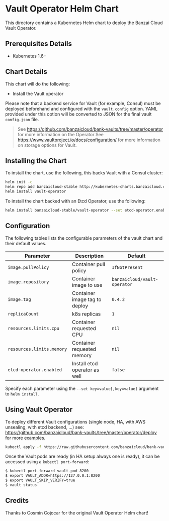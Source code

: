 # Vault Operator Helm Chart

This directory contains a Kubernetes Helm chart to deploy the Banzai Cloud Vault Operator.

## Prerequisites Details

* Kubernetes 1.6+

## Chart Details

This chart will do the following:

* Install the Vault operator

Please note that a backend service for Vault (for example, Consul) must
be deployed beforehand and configured with the `vault.config` option. YAML
provided under this option will be converted to JSON for the final vault
`config.json` file.

> See https://github.com/banzaicloud/bank-vaults/tree/master/operator for more information on the Operator
> See https://www.vaultproject.io/docs/configuration/ for more information on storage options for Vault.

## Installing the Chart

To install the chart, use the following, this backs Vault with a Consul cluster:

```bash
helm init -c
helm repo add banzaicloud-stable http://kubernetes-charts.banzaicloud.com/branch/master
helm install vault-operator
```

To install the chart backed with an Etcd Operator, use the following:

```bash
helm install banzaicloud-stable/vault-operator --set etcd-operator.enabled=true
```

## Configuration

The following tables lists the configurable parameters of the vault chart and their default values.

|       Parameter           |           Description               |                         Default                     |
|---------------------------|-------------------------------------|-----------------------------------------------------|
| `image.pullPolicy`        | Container pull policy               | `IfNotPresent`                                      |
| `image.repository`        | Container image to use              | `banzaicloud/vault-operator`                        |
| `image.tag`               | Container image tag to deploy       | `0.4.2`                                             |
| `replicaCount`            | k8s replicas                        | `1`                                                 |
| `resources.limits.cpu`    | Container requested CPU             | `nil`                                               |
| `resources.limits.memory` | Container requested memory          | `nil`                                               |
| `etcd-operator.enabled`   | Install etcd operator as well       | `false`                                             |


Specify each parameter using the `--set key=value[,key=value]` argument to `helm install`.

## Using Vault Operator

To deploy different Vault configurations (single node, HA, with AWS unsealing, with etcd backend, ...) see: https://github.com/banzaicloud/bank-vaults/tree/master/operator/deploy for more examples.

```bash
kubectl apply -f https://raw.githubusercontent.com/banzaicloud/bank-vaults/master/operator/deploy/cr-etcd-ha.yaml
```

Once the Vault pods are ready (in HA setup always one is ready), it can be accessed using a `kubectl port-forward`:

```bash
$ kubectl port-forward vault-pod 8200
$ export VAULT_ADDR=https://127.0.0.1:8200
$ export VAULT_SKIP_VERIFY=true
$ vault status
```

## Credits

Thanks to Cosmin Cojocar for the original Vault Operator Helm chart!

